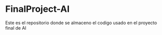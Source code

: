 # FinalProject-AI
Este es el repositorio donde se almaceno el codigo usado en el proyecto final de AI
